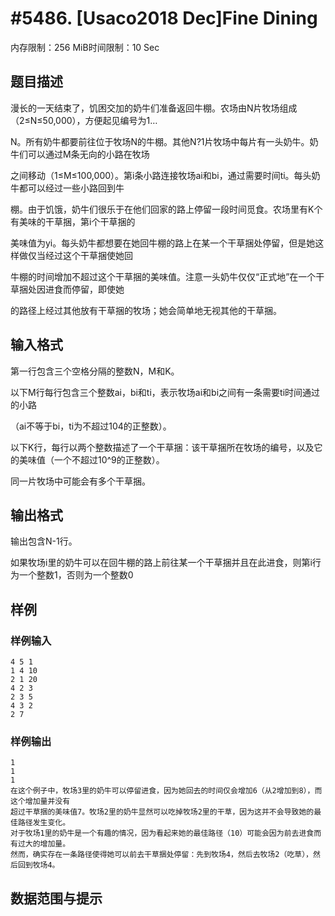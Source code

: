 # #5486. [Usaco2018 Dec]Fine Dining

内存限制：256 MiB时间限制：10 Sec

## 题目描述

漫长的一天结束了，饥困交加的奶牛们准备返回牛棚。农场由N片牧场组成（2&le;N&le;50,000），方便起见编号为1&hellip;

N。所有奶牛都要前往位于牧场N的牛棚。其他N?1片牧场中每片有一头奶牛。奶牛们可以通过M条无向的小路在牧场

之间移动（1&le;M&le;100,000）。第i条小路连接牧场ai和bi，通过需要时间ti。每头奶牛都可以经过一些小路回到牛

棚。由于饥饿，奶牛们很乐于在他们回家的路上停留一段时间觅食。农场里有K个有美味的干草捆，第i个干草捆的

美味值为yi。每头奶牛都想要在她回牛棚的路上在某一个干草捆处停留，但是她这样做仅当经过这个干草捆使她回

牛棚的时间增加不超过这个干草捆的美味值。注意一头奶牛仅仅&ldquo;正式地&rdquo;在一个干草捆处因进食而停留，即使她

的路径上经过其他放有干草捆的牧场；她会简单地无视其他的干草捆。

## 输入格式

第一行包含三个空格分隔的整数N，M和K。

以下M行每行包含三个整数ai，bi和ti，表示牧场ai和bi之间有一条需要ti时间通过的小路

（ai不等于bi，ti为不超过104的正整数）。

以下K行，每行以两个整数描述了一个干草捆：该干草捆所在牧场的编号，以及它的美味值（一个不超过10^9的正整数）。

同一片牧场中可能会有多个干草捆。

## 输出格式

输出包含N-1行。

如果牧场i里的奶牛可以在回牛棚的路上前往某一个干草捆并且在此进食，则第i行为一个整数1，否则为一个整数0

## 样例

### 样例输入

    
    4 5 1
    1 4 10
    2 1 20
    4 2 3
    2 3 5
    4 3 2
    2 7
    

### 样例输出

    
    1
    1
    1
    在这个例子中，牧场3里的奶牛可以停留进食，因为她回去的时间仅会增加6（从2增加到8），而这个增加量并没有
    超过干草捆的美味值7。牧场2里的奶牛显然可以吃掉牧场2里的干草，因为这并不会导致她的最佳路径发生变化。
    对于牧场1里的奶牛是一个有趣的情况，因为看起来她的最佳路径（10）可能会因为前去进食而有过大的增加量。
    然而，确实存在一条路径使得她可以前去干草捆处停留：先到牧场4，然后去牧场2（吃草），然后回到牧场4。 
    

## 数据范围与提示
